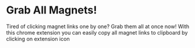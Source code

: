 # Grab All Magnets!

Tired of clicking magnet links one by one? Grab them all at once now! With this chrome extension you can easily copy all magnet links to clipboard by clicking on extension icon
